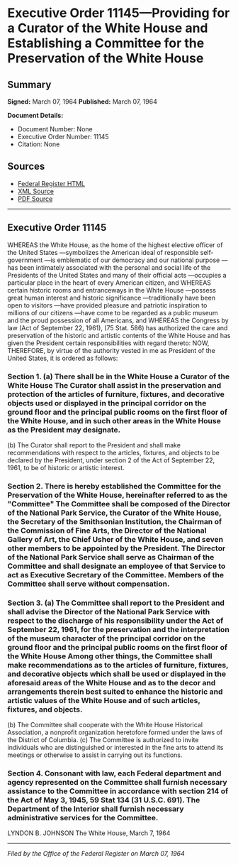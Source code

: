 # Executive Order 11145—Providing for a Curator of the White House and Establishing a Committee for the Preservation of the White House

## Summary

**Signed:** March 07, 1964
**Published:** March 07, 1964

**Document Details:**
- Document Number: None
- Executive Order Number: 11145
- Citation: None

## Sources
- [Federal Register HTML](https://www.presidency.ucsb.edu/documents/executive-order-11145-providing-for-curator-the-white-house-and-establishing-committee-for)
- [XML Source](None)
- [PDF Source](None)

---

## Executive Order 11145

WHEREAS the White House, as the home of the highest elective officer of the United States
—symbolizes the American ideal of responsible self-government
—is emblematic of our democracy and our national purpose
—has been intimately associated with the personal and social life of the Presidents of the United States and many of their official acts
—occupies a particular place in the heart of every American citizen, and
WHEREAS certain historic rooms and entranceways in the White House
—possess great human interest and historic significance —traditionally have been open to visitors
—have provided pleasure and patriotic inspiration to millions of our citizens
—have come to be regarded as a public museum and the proud possession of all Americans, and
WHEREAS the Congress by law (Act of September 22, 1961), (75 Stat. 586) has authorized the care and preservation of the historic and artistic contents of the White House and has given the President certain responsibilities with regard thereto:
NOW, THEREFORE, by virtue of the authority vested in me as President of the United States, it is ordered as follows:
### Section 1. (a) There shall be in the White House a Curator of the White House The Curator shall assist in the preservation and protection of the articles of furniture, fixtures, and decorative objects used or displayed in the principal corridor on the ground floor and the principal public rooms on the first floor of the White House, and in such other areas in the White House as the President may designate.

(b) The Curator shall report to the President and shall make recommendations with respect to the articles, fixtures, and objects to be declared by the President, under section 2 of the Act of September 22, 1961, to be of historic or artistic interest.
### Section 2. There is hereby established the Committee for the Preservation of the White House, hereinafter referred to as the "Committee" The Committee shall be composed of the Director of the National Park Service, the Curator of the White House, the Secretary of the Smithsonian Institution, the Chairman of the Commission of Fine Arts, the Director of the National Gallery of Art, the Chief Usher of the White House, and seven other members to be appointed by the President. The Director of the National Park Service shall serve as Chairman of the Committee and shall designate an employee of that Service to act as Executive Secretary of the Committee. Members of the Committee shall serve without compensation.

### Section 3. (a) The Committee shall report to the President and shall advise the Director of the National Park Service with respect to the discharge of his responsibility under the Act of September 22, 1961, for the preservation and the interpretation of the museum character of the principal corridor on the ground floor and the principal public rooms on the first floor of the White House Among other things, the Committee shall make recommendations as to the articles of furniture, fixtures, and decorative objects which shall be used or displayed in the aforesaid areas of the White House and as to the decor and arrangements therein best suited to enhance the historic and artistic values of the White House and of such articles, fixtures, and objects.

(b) The Committee shall cooperate with the White House Historical Association, a nonprofit organization heretofore formed under the laws of the District of Columbia.
(c) The Committee is authorized to invite individuals who are distinguished or interested in the fine arts to attend its meetings or otherwise to assist in carrying out its functions.

### Section 4. Consonant with law, each Federal department and agency represented on the Committee shall furnish necessary assistance to the Committee in accordance with section 214 of the Act of May 3, 1945, 59 Stat 134 (31 U.S.C. 691). The Department of the Interior shall furnish necessary administrative services for the Committee.

LYNDON B. JOHNSON
The White House,
March 7, 1964

---

*Filed by the Office of the Federal Register on March 07, 1964*
